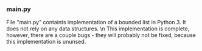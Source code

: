 ### main.py
File "main.py" containts implementation of a bounded list in Python 3. It does not rely on any data structures. \n
This implementation is complete, however, there are a couple bugs - they will probably not be fixed, because this implementation is ununsed.
